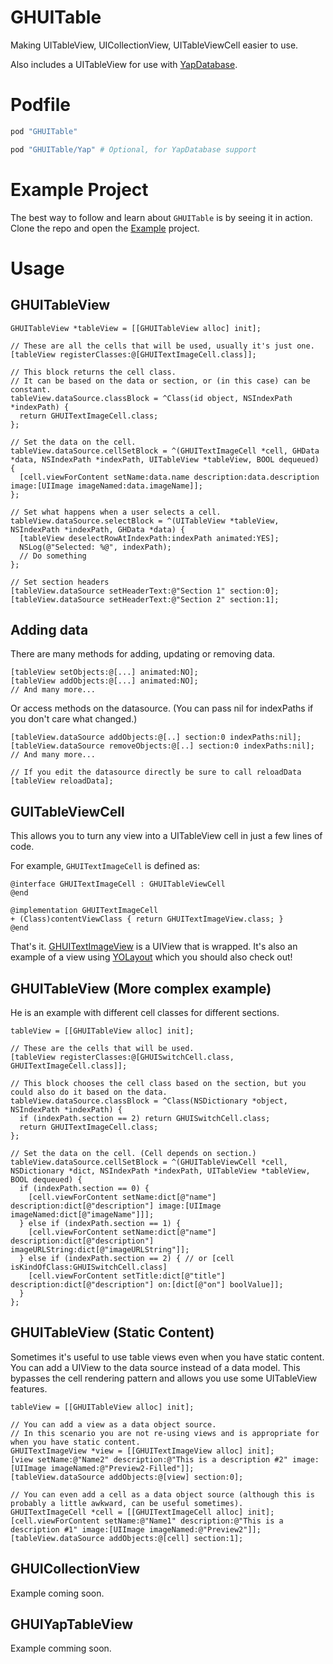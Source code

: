 GHUITable
=========

Making UITableView, UICollectionView, UITableViewCell easier to use.

Also includes a UITableView for use with [YapDatabase](https://github.com/yapstudios/YapDatabase).

# Podfile

```ruby
pod "GHUITable"

pod "GHUITable/Yap" # Optional, for YapDatabase support
```

# Example Project

The best way to follow and learn about `GHUITable` is by seeing it in action. Clone the repo and open the [Example](https://github.com/gabriel/GHUITable/tree/master/Example) project.

# Usage

## GHUITableView

```objc
GHUITableView *tableView = [[GHUITableView alloc] init];

// These are all the cells that will be used, usually it's just one.
[tableView registerClasses:@[GHUITextImageCell.class]];

// This block returns the cell class.
// It can be based on the data or section, or (in this case) can be constant.
tableView.dataSource.classBlock = ^Class(id object, NSIndexPath *indexPath) {
  return GHUITextImageCell.class;
};

// Set the data on the cell.
tableView.dataSource.cellSetBlock = ^(GHUITextImageCell *cell, GHData *data, NSIndexPath *indexPath, UITableView *tableView, BOOL dequeued) {
  [cell.viewForContent setName:data.name description:data.description image:[UIImage imageNamed:data.imageName]];
};

// Set what happens when a user selects a cell.
tableView.dataSource.selectBlock = ^(UITableView *tableView, NSIndexPath *indexPath, GHData *data) {
  [tableView deselectRowAtIndexPath:indexPath animated:YES];
  NSLog(@"Selected: %@", indexPath);
  // Do something
};

// Set section headers
[tableView.dataSource setHeaderText:@"Section 1" section:0];
[tableView.dataSource setHeaderText:@"Section 2" section:1];

```

## Adding data

There are many methods for adding, updating or removing data.

```objc
[tableView setObjects:@[...] animated:NO];
[tableView addObjects:@[...] animated:NO];
// And many more...
```

Or access methods on the datasource. (You can pass nil for indexPaths if you don't care what changed.)

```objc
[tableView.dataSource addObjects:@[..] section:0 indexPaths:nil];
[tableView.dataSource removeObjects:@[..] section:0 indexPaths:nil];
// And many more...

// If you edit the datasource directly be sure to call reloadData
[tableView reloadData];
```

## GUITableViewCell

This allows you to turn any view into a UITableView cell in just a few lines of code.

For example, `GHUITextImageCell` is defined as:

```objc
@interface GHUITextImageCell : GHUITableViewCell
@end

@implementation GHUITextImageCell
+ (Class)contentViewClass { return GHUITextImageView.class; }
@end
```

That's it. [GHUITextImageView](https://github.com/gabriel/GHUITable/blob/master/Example/Example/GHUITextImageView.m) is a UIView that is wrapped. It's also an example of a view using [YOLayout](https://github.com/YOLayout/YOLayout) which you should also check out!

## GHUITableView (More complex example)

He is an example with different cell classes for different sections.

```objc
tableView = [[GHUITableView alloc] init];

// These are the cells that will be used.
[tableView registerClasses:@[GHUISwitchCell.class, GHUITextImageCell.class]];

// This block chooses the cell class based on the section, but you could also do it based on the data.
tableView.dataSource.classBlock = ^Class(NSDictionary *object, NSIndexPath *indexPath) {
  if (indexPath.section == 2) return GHUISwitchCell.class;
  return GHUITextImageCell.class;
};

// Set the data on the cell. (Cell depends on section.)
tableView.dataSource.cellSetBlock = ^(GHUITableViewCell *cell, NSDictionary *dict, NSIndexPath *indexPath, UITableView *tableView, BOOL dequeued) {
  if (indexPath.section == 0) {
    [cell.viewForContent setName:dict[@"name"] description:dict[@"description"] image:[UIImage imageNamed:dict[@"imageName"]]];
  } else if (indexPath.section == 1) {
    [cell.viewForContent setName:dict[@"name"] description:dict[@"description"] imageURLString:dict[@"imageURLString"]];
  } else if (indexPath.section == 2) { // or [cell isKindOfClass:GHUISwitchCell.class]
    [cell.viewForContent setTitle:dict[@"title"] description:dict[@"description"] on:[dict[@"on"] boolValue]];
  }
};
```

## GHUITableView (Static Content)

Sometimes it's useful to use table views even when you have static content. You can add a UIView to the data source instead of a data model. This bypasses the cell rendering pattern and allows you use some UITableView features.

```objc
tableView = [[GHUITableView alloc] init];

// You can add a view as a data object source.
// In this scenario you are not re-using views and is appropriate for when you have static content.
GHUITextImageView *view = [[GHUITextImageView alloc] init];
[view setName:@"Name2" description:@"This is a description #2" image:[UIImage imageNamed:@"Preview2-Filled"]];
[tableView.dataSource addObjects:@[view] section:0];

// You can even add a cell as a data object source (although this is probably a little awkward, can be useful sometimes).
GHUITextImageCell *cell = [[GHUITextImageCell alloc] init];
[cell.viewForContent setName:@"Name1" description:@"This is a description #1" image:[UIImage imageNamed:@"Preview2"]];
[tableView.dataSource addObjects:@[cell] section:1];
```

## GHUICollectionView

Example coming soon.

## GHUIYapTableView

Example comming soon.


